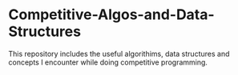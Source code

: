 # Competitive-Algos-and-Data-Structures
This repository includes the useful algorithims, data structures and concepts I encounter while doing competitive programming.
